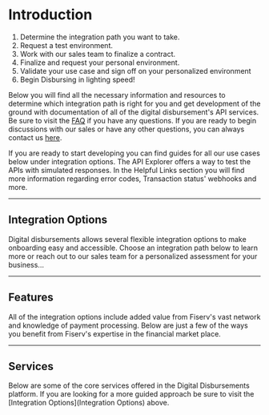 # Introduction

<!-- There are a few things necessary to get started and make your first disbursement using Fiserv's Services. The High level stepss are as follows: -->

1) Determine the integration path you want to take.
2) Request a test environment.
3) Work with our sales team to finalize a contract.
4) Finalize and request your personal environment.
5) Validate your use case and sign off on your personalized environment
6) Begin Disbursing in lighting speed!

Below you will find all the necessary information and resources to determine which integration path is right for you and get development of the ground with documentation of all of the digital disbursement's API services. Be sure to visit the [FAQ](?path=docs/faq/faq.md) if you have any questions. If you are ready to begin discussions with our sales or have any other questions, you can always contact us [here](https://www.carat.fiserv.com/en-us/contact/?utm_campaign=payouts_content).

If you are ready to start developing you can find guides for all our use cases below under integration options. The API Explorer offers a way to test the APIs with simulated responses. In the Helpful Links section you will find more information regarding error codes, Transaction status' webhooks and more.

----

## Integration Options

Digital disbursements allows several flexible integration options to make onboarding easy and accessible. Choose an integration path below to learn more or reach out to our sales team for a personalized assessment for your business...

<!-- type: row -->

<!-- type: card
title: <div style="text-align:center;width:100%;height:25%"><img src="https://raw.githubusercontent.com/Fiserv/digital-disbursements/develop/assets/images/icons/Person-and-computer.png" alt="Portal Icon" title="Portal Icon" style="width: auto;height: 25%;max-height: 100px;"></div><div style="text-align:center;width:100%"> Payments Portal </div>
Description: Disburse payouts through the most popular channels in a Client-Branded Portal that minimizes cost and maximizes speed to market.
link: ?path=docs/interactive-guide/portalflow.md
-->

<!-- type: card
title: <div style="text-align:center;width:100%;height:25%"><img src="https://raw.githubusercontent.com/Fiserv/digital-disbursements/develop/assets/images/icons/hosted-pages-icon.png" alt="Hosted pages icon" title="Hosted pages icon" style="width: auto;height: 25%;max-height: 100px;"></div><div style="text-align:center;width:100%"> Hosted Payments Page </div>
description: Offers the use of a client-branded iframe to manage customer experience, send account information (PCI data) directly to Fiserv, and receive an encrypted token for future use.
link: ?path=docs/interactive-guide/apiflow.md
-->

<!-- type: card
title: <div style="text-align:center;width:100%;height:25%"><img src="https://raw.githubusercontent.com/Fiserv/digital-disbursements/develop/assets/images/icons/api-connection.png" alt="API icon" title="API icon" style="width: auto;height: 25%;max-height: 100px;"></div><div style="text-align:center;width:100%"> API Only </div>
description: With Fiserv's simple, modern APIs you can direct flow to users with the confidence of a secure and fast Payments backend.
link: ?path=docs/interactive-guide/api-flow/apiflow.md
-->

<!-- type: row-end -->

<!-- type: row -->

<!-- type: card
title: <div style="text-align:center;width:100%;height:25%"><img src="https://raw.githubusercontent.com/Fiserv/digital-disbursements/develop/assets/images/icons/api-connection.png" alt="API icon" title="API icon" style="width: auto;height: 25%;max-height: 100px;"></div><div style="text-align:center;width:100%"> Batch Processing </div>
description: Process a payment file using Fiserv's fast-secure payments solutions to deliver customers fast payments with little upfront development cost.
link: ?path=docs/interactive-guide/api-flow/batchflow.md
-->

<!-- type: card
title: <div style="text-align:center;width:100%;height:25%"><img src="https://raw.githubusercontent.com/Fiserv/digital-disbursements/develop/assets/images/icons/Bulk-processing.png" alt="Batch icon" title="Batch icon" style="width: auto;height: 25%;max-height: 100px;"></div><div style="text-align:center;width:100%"> Bulk Upload </div>
description: Create and process payments in bulk using Fiserv's modern ClientLine Portal with no technical knowledge or integration needed.
link: ?path=docs/interactive-guide/bulkflow.md
-->

<!-- type: row-end -->

----

## Features

All of the integration options include added value from Fiserv's vast network and knowledge of payment processing. Below are just a few of the ways you benefit from Fiserv's expertise in the financial market place.

<!-- type: row -->

<!-- type: card 
title: Fraud Controls
description: Help reduce risk through our AI-based fraud engine which recognizes and predicts new fraud patterns.
link: ?path=docs/documentation/features/fraud.md
-->

<!-- type: card 
title: Tokenization
description: Eliminate PCI burden and secure your customers’ payment credentials
link: ?path=docs/documentation/features/tokenization.md
-->

<!-- type: card 
title: Payment Options
description: Deliver fast, secure, cost-effective digital payout capabilities to your customers how and when they want – on weekends, holidays and after hours.
link: ?path=docs/documentation/features/payment-options.md
-->

<!-- type: row-end -->

----

## Services

Below are some of the core services offered in the Digital Disbursements platform. If you are looking for a more guided approach be sure to visit the [Integration Options](Integration Options) above.

<!-- type: row -->

<!-- type: card 
title: Account Vaulting Services
description: Securely store recipient account data to their profile for later use. 
link: 
-->

<!-- type: card 
title: Recipient Services
description: Create, Update, and View Recipient information.
link: ../api/?type=post&path=/ddp/v1/recipients
-->

<!-- type: row-end -->

<!-- type: row -->

<!-- type: card 
title: Payment Services
description: Disburse funds in 5 seconds through multiple payment channels
link:
-->

<!-- type: card 
title: Transaction Services
description: View and cancel transactions.
link:
-->

<!-- type: row-end -->

